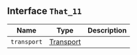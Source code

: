 ## Interface `That_11`

| Name | Type | Description |
| - | - | - |
| `transport` | [Transport](./Transport.md) | &nbsp; |
